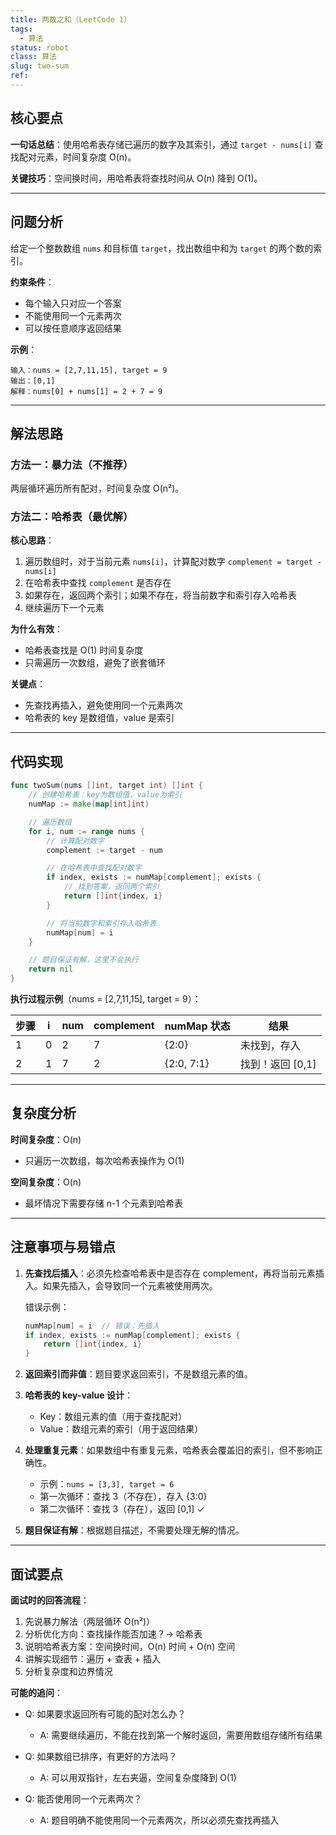 ```yaml
---
title: 两数之和（LeetCode 1）
tags:
  - 算法
status: robot
class: 算法
slug: two-sum
ref:
---
```


## 核心要点

**一句话总结**：使用哈希表存储已遍历的数字及其索引，通过 `target - nums[i]` 查找配对元素，时间复杂度 O(n)。

**关键技巧**：空间换时间，用哈希表将查找时间从 O(n) 降到 O(1)。

---

## 问题分析

给定一个整数数组 `nums` 和目标值 `target`，找出数组中和为 `target` 的两个数的索引。

**约束条件**：
- 每个输入只对应一个答案
- 不能使用同一个元素两次
- 可以按任意顺序返回结果

**示例**：
```
输入：nums = [2,7,11,15], target = 9
输出：[0,1]
解释：nums[0] + nums[1] = 2 + 7 = 9
```

---

## 解法思路

### 方法一：暴力法（不推荐）
两层循环遍历所有配对，时间复杂度 O(n²)。

### 方法二：哈希表（最优解）

**核心思路**：
1. 遍历数组时，对于当前元素 `nums[i]`，计算配对数字 `complement = target - nums[i]`
2. 在哈希表中查找 `complement` 是否存在
3. 如果存在，返回两个索引；如果不存在，将当前数字和索引存入哈希表
4. 继续遍历下一个元素

**为什么有效**：
- 哈希表查找是 O(1) 时间复杂度
- 只需遍历一次数组，避免了嵌套循环

**关键点**：
- 先查找再插入，避免使用同一个元素两次
- 哈希表的 key 是数组值，value 是索引

---

## 代码实现

```go
func twoSum(nums []int, target int) []int {
    // 创建哈希表：key为数组值，value为索引
    numMap := make(map[int]int)

    // 遍历数组
    for i, num := range nums {
        // 计算配对数字
        complement := target - num

        // 在哈希表中查找配对数字
        if index, exists := numMap[complement]; exists {
            // 找到答案，返回两个索引
            return []int{index, i}
        }

        // 将当前数字和索引存入哈希表
        numMap[num] = i
    }

    // 题目保证有解，这里不会执行
    return nil
}
```

**执行过程示例**（nums = [2,7,11,15], target = 9）：

| 步骤 | i | num | complement | numMap 状态 | 结果 |
|------|---|-----|------------|-------------|------|
| 1 | 0 | 2 | 7 | {2:0} | 未找到，存入 |
| 2 | 1 | 7 | 2 | {2:0, 7:1} | 找到！返回 [0,1] |

---

## 复杂度分析

**时间复杂度**：O(n)
- 只遍历一次数组，每次哈希表操作为 O(1)

**空间复杂度**：O(n)
- 最坏情况下需要存储 n-1 个元素到哈希表

---

## 注意事项与易错点

1. **先查找后插入**：必须先检查哈希表中是否存在 complement，再将当前元素插入。如果先插入，会导致同一个元素被使用两次。

   错误示例：
   ```go
   numMap[num] = i  // 错误：先插入
   if index, exists := numMap[complement]; exists {
       return []int{index, i}
   }
   ```

2. **返回索引而非值**：题目要求返回索引，不是数组元素的值。

3. **哈希表的 key-value 设计**：
   - Key：数组元素的值（用于查找配对）
   - Value：数组元素的索引（用于返回结果）

4. **处理重复元素**：如果数组中有重复元素，哈希表会覆盖旧的索引，但不影响正确性。
   - 示例：`nums = [3,3], target = 6`
   - 第一次循环：查找 3（不存在），存入 {3:0}
   - 第二次循环：查找 3（存在），返回 [0,1] ✓

5. **题目保证有解**：根据题目描述，不需要处理无解的情况。

---

## 面试要点

**面试时的回答流程**：
1. 先说暴力解法（两层循环 O(n²)）
2. 分析优化方向：查找操作能否加速？→ 哈希表
3. 说明哈希表方案：空间换时间，O(n) 时间 + O(n) 空间
4. 讲解实现细节：遍历 + 查表 + 插入
5. 分析复杂度和边界情况

**可能的追问**：
- Q: 如果要求返回所有可能的配对怎么办？
  - A: 需要继续遍历，不能在找到第一个解时返回，需要用数组存储所有结果

- Q: 如果数组已排序，有更好的方法吗？
  - A: 可以用双指针，左右夹逼，空间复杂度降到 O(1)

- Q: 能否使用同一个元素两次？
  - A: 题目明确不能使用同一个元素两次，所以必须先查找再插入
